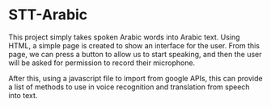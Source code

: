# STT-Arabic
This project simply takes spoken Arabic words into Arabic text.
Using HTML, a simple page is created to show an interface for the user. From this page, we can press a button
to allow us to start speaking, and then the user will be asked for permission to record their microphone.

After this, using a javascript file to import from google APIs, this can provide a list of methods to use in 
voice recognition and translation from speech into text. 
